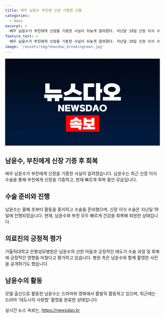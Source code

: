 ```yaml
---
title: 배우 남윤수 부친에 신장 기증한 근황
categories:
  - News
excerpt: >
  배우 남윤수가 부친에게 신장을 기증한 사실이 뒤늦게 알려졌다. 지난달 19일 신장 이식 수술을 받은 남윤수는 올해 초부터 활동을 중지하고 수술에 집중했다. 가톨릭대학교 은평성모병원은 이를 공식 SNS를 통해 밝혔고, 수술이 성공적으로 마무리되면서 남윤수와 부친의 빠른 회복이 이뤄졌다. 병원은 남윤수의 긍정적인 마음과 가족을 생각하는 선한 마음이 좋은 결과를 이끌어냈다고 언급했다. 이에 남윤수는 드라마 출연 외에도 가족과의 따뜻한 이야기를 통해 관심을 끌고 있다.
feature_text: >
  배우 남윤수가 부친에게 신장을 기증한 사실이 뒤늦게 알려졌다. 지난달 19일 신장 이식 수술을 받은 남윤수는 올해 초부터 활동을 중지하고 수술에 집중했다. 가톨릭대학교 은평성모병원은 이를 공식 SNS를 통해 밝혔고, 수술이 성공적으로 마무리되면서 남윤수와 부친의 빠른 회복이 이뤄졌다. 병원은 남윤수의 긍정적인 마음과 가족을 생각하는 선한 마음이 좋은 결과를 이끌어냈다고 언급했다. 이에 남윤수는 드라마 출연 외에도 가족과의 따뜻한 이야기를 통해 관심을 끌고 있다.
image: '/assets/img/newsdao_breakingnews.jpg'
---
```


<p><img src="/assets/img/newsdao_breakingnews.jpg" alt="cryptoinkorea 속보" /></p>

<h2 data-ke-size="size26">남윤수, 부친에게 신장 기증 후 회복</h2>

<p data-ke-size="size16">배우 남윤수가 부친에게 신장을 기증한 사실이 알려졌습니다. 남윤수는 최근 신장 이식 수술을 통해 부친에게 신장을 기증하고, 현재 빠르게 회복 중인 모습입니다.</p>

<h2 data-ke-size="size24">수술 준비와 진행</h2>

<p data-ke-size="size16">남윤수는 올해 초부터 활동을 중지하고 수술을 준비했으며, 신장 이식 수술은 지난달 19일에 진행되었습니다. 현재, 남윤수와 부친 모두 빠르게 건강을 회복해 퇴원한 상태입니다.</p>

<h2 data-ke-size="size24">의료진의 긍정적 평가</h2>

<p data-ke-size="size16">가톨릭대학교 은평성모병원은 남윤수의 선한 마음과 긍정적인 태도가 수술 과정 및 회복에 긍정적인 영향을 미쳤다고 평가하고 있습니다. 병원 측은 남윤수와 함께 촬영한 사진을 공개하기도 했습니다.</p>

<h2 data-ke-size="size24">남윤수의 활동</h2>

<p data-ke-size="size16">모델 출신으로 활동한 남윤수는 드라마와 영화에서 활발히 활동하고 있으며, 최근에는 드라마 '대도시의 사랑법' 촬영을 완료한 상태입니다.</p>
실시간 뉴스 속보는, <a href="https://newsdao.kr" rel="dofollow">https://newsdao.kr</a>


